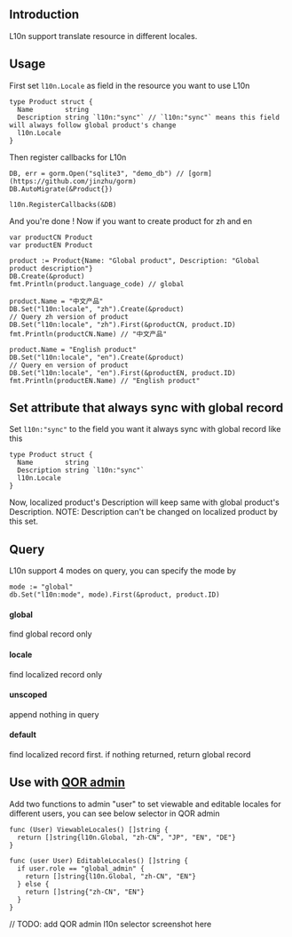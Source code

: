 ## Introduction

L10n support translate resource in different locales.

## Usage

First set `l10n.Locale` as field in the resource you want to use L10n

    type Product struct {
      Name        string
      Description string `l10n:"sync"` // `l10n:"sync"` means this field will always follow global product's change
      l10n.Locale
    }

Then register callbacks for L10n

    DB, err = gorm.Open("sqlite3", "demo_db") // [gorm](https://github.com/jinzhu/gorm)
    DB.AutoMigrate(&Product{})

    l10n.RegisterCallbacks(&DB)

And you're done ! Now if you want to create product for zh and en

    var productCN Product
    var productEN Product

    product := Product{Name: "Global product", Description: "Global product description"}
    DB.Create(&product)
    fmt.Println(product.language_code) // global

    product.Name = "中文产品"
    DB.Set("l10n:locale", "zh").Create(&product)
    // Query zh version of product
    DB.Set("l10n:locale", "zh").First(&productCN, product.ID)
    fmt.Println(productCN.Name) // "中文产品"

    product.Name = "English product"
    DB.Set("l10n:locale", "en").Create(&product)
    // Query en version of product
    DB.Set("l10n:locale", "en").First(&productEN, product.ID)
    fmt.Println(productEN.Name) // "English product"

## Set attribute that always sync with global record

Set `l10n:"sync"` to the field you want it always sync with global record like this

    type Product struct {
      Name        string
      Description string `l10n:"sync"`
      l10n.Locale
    }

Now, localized product's Description will keep same with global product's Description. NOTE: Description can't be changed on localized product by this set.

## Query
L10n support 4 modes on query, you can specify the mode by

    mode := "global"
    db.Set("l10n:mode", mode).First(&product, product.ID)

#### global

find global record only

#### locale

find localized record only

#### unscoped

append nothing in query

#### default

find localized record first. if nothing returned, return global record

## Use with [QOR admin]()
Add two functions to admin "user" to set viewable and editable locales for different users, you can see below selector in QOR admin

    func (User) ViewableLocales() []string {
      return []string{l10n.Global, "zh-CN", "JP", "EN", "DE"}
    }

    func (user User) EditableLocales() []string {
      if user.role == "global_admin" {
        return []string{l10n.Global, "zh-CN", "EN"}
      } else {
        return []string{"zh-CN", "EN"}
      }
    }

// TODO: add QOR admin l10n selector screenshot here
